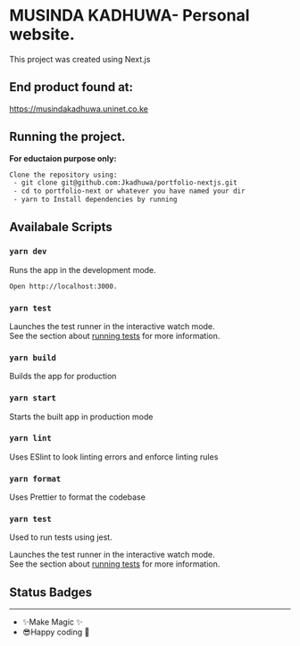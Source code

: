 # MUSINDA KADHUWA- Personal website.

This project was created using Next.js

## End product found at:

https://musindakadhuwa.uninet.co.ke

## Running the project.

**For eductaion purpose only:**

```sh
Clone the repository using:
 - git clone git@github.com:Jkadhuwa/portfolio-nextjs.git
 - cd to portfolio-next or whatever you have named your dir
 - yarn to Install dependencies by running
```

## Availabale Scripts

### `yarn dev`

Runs the app in the development mode.

```sh
Open http://localhost:3000.
```

### `yarn test`

Launches the test runner in the interactive watch mode.\
See the section about [running tests](https://facebook.github.io/create-react-app/docs/running-tests) for more information.

### `yarn build`

Builds the app for production

### `yarn start`

Starts the built app in production mode

### `yarn lint`

Uses ESlint to look linting errors and enforce linting rules

### `yarn format`

Uses Prettier to format the codebase

### `yarn test`

Used to run tests using jest.

Launches the test runner in the interactive watch mode.\
See the section about [running tests](https://facebook.github.io/create-react-app/docs/running-tests) for more information.

## Status Badges

---

- ✨Make Magic ✨
- 😎Happy coding 🚀
